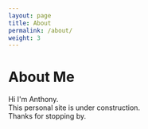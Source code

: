 ```yaml
---
layout: page
title: About
permalink: /about/
weight: 3
---
```


# **About Me**

Hi I'm Anthony. 
<br>
This personal site is under construction. 
<br>
Thanks for stopping by.

<!--
<div class="row">
{% include about/skills.html title="Programming Skills" source=site.data.programming-skills %}
{% include about/skills.html title="Other Skills" source=site.data.other-skills %}
</div>

<div class="row">
{% include about/timeline.html %}
</div>
-->
